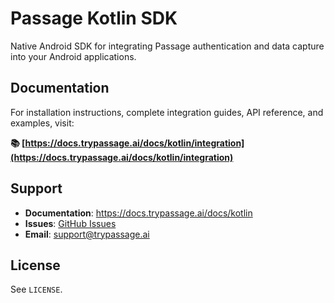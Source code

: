 # Passage Kotlin SDK

Native Android SDK for integrating Passage authentication and data capture into your Android applications.

## Documentation

For installation instructions, complete integration guides, API reference, and examples, visit:

**📚 [https://docs.trypassage.ai/docs/kotlin/integration](https://docs.trypassage.ai/docs/kotlin/integration)**

## Support

- **Documentation**: https://docs.trypassage.ai/docs/kotlin
- **Issues**: [GitHub Issues](https://github.com/tailriskai/passage-kotlin/issues)
- **Email**: support@trypassage.ai

## License

See `LICENSE`.
